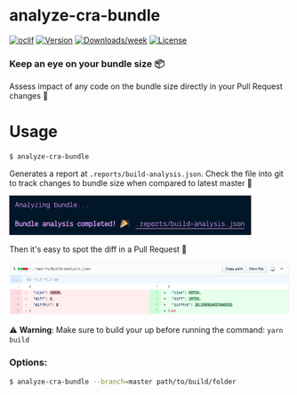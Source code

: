 analyze-cra-bundle
==================

[![oclif](https://img.shields.io/badge/cli-oclif-brightgreen.svg)](https://oclif.io)
[![Version](https://img.shields.io/npm/v/analyze-cra-bundle.svg)](https://npmjs.org/package/analyze-cra-bundle)
[![Downloads/week](https://img.shields.io/npm/dw/analyze-cra-bundle.svg)](https://npmjs.org/package/analyze-cra-bundle)
[![License](https://img.shields.io/npm/l/analyze-cra-bundle.svg)](https://github.com/petecorreia/analyze-cra-bundle/blob/master/package.json)


### Keep an eye on your bundle size 📦

Assess impact of any code on the bundle size directly in your Pull Request changes 🔎

# Usage

```bash
$ analyze-cra-bundle
```

Generates a report at `.reports/build-analysis.json`. Check the file into git to track changes to bundle size when compared to latest master 🎉

<img width="435" src="media/screenshot-output.png" alt="Output screenshot">

Then it's easy to spot the diff in a Pull Request 👀

<img width="700" src="media/screenshot-PR.png" alt="Pull Request screenshot">

⚠️ **Warning**: Make sure to build your up before running the command: `yarn build`

### Options:

```bash
$ analyze-cra-bundle --branch=master path/to/build/folder
```

